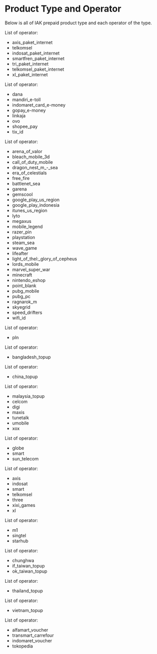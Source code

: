 # Product Type and Operator

Below is all of IAK prepaid product type and each operator of the type.

<!--
type: tab
title: data
-->

List of operator:

  - axis_paket_internet
  - telkomsel
  - indosat_paket_internet
  - smartfren_paket_internet
  - tri_paket_internet
  - telkomsel_paket_internet
  - xl_paket_internet

<!--
type: tab
title: etoll
-->

List of operator:

  - dana
  - mandiri_e-toll
  - indomaret_card_e-money
  - gopay_e-money
  - linkaja
  - ovo
  - shopee_pay
  - tix_id

<!--
type: tab
title: game
-->

List of operator:

  - arena_of_valor
  - bleach_mobile_3d
  - call_of_duty_mobile
  - dragon_nest\_m\_-_sea
  - era_of_celestials
  - free_fire
  - battlenet_sea
  - garena
  - gemscool
  - google_play_us_region
  - google_play_indonesia
  - itunes_us_region
  - lyto
  - megaxus
  - mobile_legend
  - razer_pin
  - playstation
  - steam_sea
  - wave_game
  - lifeafter
  - light_of_thel:_glory_of_cepheus
  - lords_mobile
  - marvel_super_war
  - minecraft
  - nintendo_eshop
  - point_blank
  - pubg_mobile
  - pubg_pc
  - ragnarok_m
  - skyegrid
  - speed_drifters
  - wifi_id

<!--
type: tab
title: pln
-->

List of operator:

  - pln

<!--
type: tab
title: bangladesh
-->

List of operator:

  - bangladesh_topup

<!--
type: tab
title: china
-->

List of operator:

  - china_topup

<!--
type: tab
title: malaysia
-->

List of operator:

  - malaysia_topup
  - celcom
  - digi
  - maxis
  - tunetalk
  - umobile
  - xox

<!--
type: tab
title: philipines
-->

List of operator:

  - globe
  - smart
  - sun_telecom

<!--
type: tab
title: pulsa
-->

List of operator:

  - axis
  - indosat
  - smart
  - telkomsel
  - three
  - xixi_games
  - xl

<!--
type: tab
title: singapore
-->

List of operator:

  - m1
  - singtel
  - starhub

<!--
type: tab
title: taiwan
-->

List of operator:

  - chunghwa
  - if_taiwan_topup
  - ok_taiwan_topup

<!--
type: tab
title: thailand
-->

List of operator:

  - thailand_topup

<!--
type: tab
title: vietnam
-->

List of operator:

  - vietnam_topup

<!--
type: tab
title: voucher
-->

List of operator:

  - alfamart_voucher
  - transmart_carrefour
  - indomaret_voucher
  - tokopedia

<!-- type: tab-end -->
